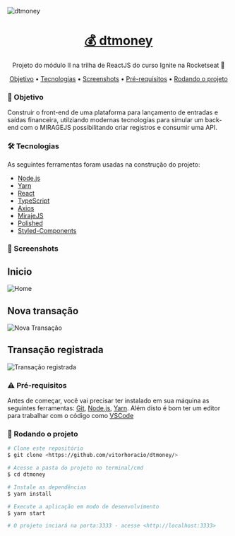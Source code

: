 ![dtmoney](https://i.imgur.com/DD0YDBB.jpg "dtmoney")

<h1 align="center">
    <a href="https://www.figma.com/file/iLFkm80Hm9YeC0lMuasNFN/dtmoney-Ignite?node-id=5154%3A131">💰 dtmoney</a>
</h1>
<p align="center">Projeto do módulo II na trilha de ReactJS do curso Ignite na Rocketseat 🚀</p>
<p align="center">
 <a href="# 📑 Objetivo">Objetivo</a> • <a href="# 🛠 Tecnologias">Tecnologias</a> • <a href="# 📸 Screenshots">Screenshots</a> • <a href="# ⚠️ Pré-requisitos">Pré-requisitos</a> • <a href="# 🎲 Rodando o projeto">Rodando o projeto</a>
</p>

### 📑 Objetivo

Construir o front-end de uma plataforma para lançamento de entradas e saídas financeira, utilziando modernas tecnologias para simular um back-end com o MIRAGEJS possibilitando criar registros e consumir uma API.

### 🛠 Tecnologias

As seguintes ferramentas foram usadas na construção do projeto:

- [Node.js](https://nodejs.org/en/)
- [Yarn](https://yarnpkg.com/)
- [React](https://pt-br.reactjs.org/)
- [TypeScript](https://www.typescriptlang.org/)
- [Axios](https://axios-http.com/ptbr/docs/intro)
- [MirajeJS](https://miragejs.com/)
- [Polished](https://polished.js.org/)
- [Styled-Components](https://styled-components.com/)

### 📸 Screenshots

## Inicio
![Home](https://i.imgur.com/FU3Cs1W.png)
## Nova transação
![Nova Transação](https://i.imgur.com/3U2GsXc.png "Nova Transação")
## Transação registrada
![Transação registrada](https://i.imgur.com/3D21YBr.png "Transação registrada")

### ⚠️ Pré-requisitos

Antes de começar, você vai precisar ter instalado em sua máquina as seguintes ferramentas:
[Git](https://git-scm.com), [Node.js](https://nodejs.org/en/), [Yarn](https://yarnpkg.com/). 
Além disto é bom ter um editor para trabalhar com o código como [VSCode](https://code.visualstudio.com/)

### 🎲 Rodando o projeto

```bash
# Clone este repositório
$ git clone <https://github.com/vitorhoracio/dtmoney/>

# Acesse a pasta do projeto no terminal/cmd
$ cd dtmoney

# Instale as dependências
$ yarn install

# Execute a aplicação em modo de desenvolvimento
$ yarn start

# O projeto inciará na porta:3333 - acesse <http://localhost:3333>
```

